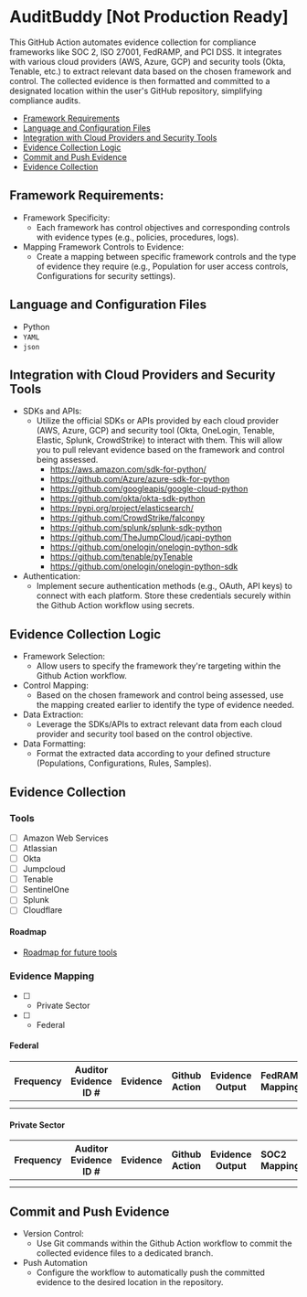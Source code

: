 # AuditBuddy [Not Production Ready] 

This GitHub Action automates evidence collection for compliance frameworks like SOC 2, ISO 27001, FedRAMP, and PCI DSS. It integrates with various cloud providers (AWS, Azure, GCP) and security tools (Okta, Tenable, etc.) to extract relevant data based on the chosen framework and control. The collected evidence is then formatted and committed to a designated location within the user's GitHub repository, simplifying compliance audits.

- [Framework Requirements](#framework-requirements)
- [Language and Configuration Files](#language-and-configuration-files)
- [Integration with Cloud Providers and Security Tools](#integration-with-cloud-providers-and-security-tools)
- [Evidence Collection Logic](#evidence-collection-logic)
- [Commit and Push Evidence](#commit-and-push-evidence)
- [Evidence Collection](#evidence-collection)

## Framework Requirements:

* Framework Specificity: 
    * Each framework has control objectives and corresponding controls with evidence types (e.g., policies, procedures, logs).
* Mapping Framework Controls to Evidence: 
    * Create a mapping between specific framework controls and the type of evidence they require (e.g., Population for user access controls, Configurations for security settings).

## Language and Configuration Files
- Python
- `YAML`
- `json`

## Integration with Cloud Providers and Security Tools

* SDKs and APIs: 
    * Utilize the official SDKs or APIs provided by each cloud provider (AWS, Azure, GCP) and security tool (Okta, OneLogin, Tenable, Elastic, Splunk, CrowdStrike) to interact with them. This will allow you to pull relevant evidence based on the framework and control being assessed.
        * https://aws.amazon.com/sdk-for-python/
        * https://github.com/Azure/azure-sdk-for-python
        * https://github.com/googleapis/google-cloud-python
        * https://github.com/okta/okta-sdk-python
        * https://pypi.org/project/elasticsearch/
        * https://github.com/CrowdStrike/falconpy
        * https://github.com/splunk/splunk-sdk-python
        * https://github.com/TheJumpCloud/jcapi-python
        * https://github.com/onelogin/onelogin-python-sdk
        * https://github.com/tenable/pyTenable
        * https://github.com/onelogin/onelogin-python-sdk
* Authentication: 
    * Implement secure authentication methods (e.g., OAuth, API keys) to connect with each platform. Store these credentials securely within the Github Action workflow using secrets.

## Evidence Collection Logic

* Framework Selection: 
    * Allow users to specify the framework they're targeting within the Github Action workflow.
* Control Mapping: 
    * Based on the chosen framework and control being assessed, use the mapping created earlier to identify the type of evidence needed.
* Data Extraction: 
    * Leverage the SDKs/APIs to extract relevant data from each cloud provider and security tool based on the control objective.
* Data Formatting: 
    * Format the extracted data according to your defined structure (Populations, Configurations, Rules, Samples).

## Evidence Collection

### Tools
- [ ] Amazon Web Services
- [ ] Atlassian
- [ ] Okta
- [ ] Jumpcloud
- [ ] Tenable
- [ ] SentinelOne
- [ ] Splunk
- [ ] Cloudflare

#### Roadmap
- [Roadmap for future tools](https://github.com/austinsonger/Evidence-and-POAM-Generation/issues?q=is%3Aopen+is%3Aissue+label%3AROADMAP)


### Evidence Mapping

- [ ] - Private Sector
- [ ] - Federal

#### Federal

| Frequency | Auditor  Evidence ID # | Evidence                                                     | Github Action                                         | Evidence Output                                    | FedRAMP Mapping               | NIST Mapping |
| --------- | ---------------------- | ------------------------------------------------------------ | ----------------------------------------------------- | -------------------------------------------------- | :------------------------- | ------------ |
|           |                        |                                                              |                                                       |                                                    |                            |              |
|           |                        |                                                              |                                                       |                                                    |                            |              |

#### Private Sector

| Frequency | Auditor  Evidence ID # | Evidence                                                     | Github Action                                         | Evidence Output                                    | SOC2 Mapping               | NIST Mapping |
| --------- | ---------------------- | ------------------------------------------------------------ | ----------------------------------------------------- | -------------------------------------------------- | :------------------------- | ------------ |
|           |                        |                                                              |                                                       |                                                    |                            |              |
|           |                        |                                                              |                                                       |                                                    |                            |              |


## Commit and Push Evidence
* Version Control: 
    * Use Git commands within the Github Action workflow to commit the collected evidence files to a dedicated branch.
* Push Automation
    * Configure the workflow to automatically push the committed evidence to the desired location in the repository.
